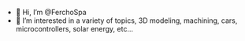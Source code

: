 - 👋 Hi, I’m @FerchoSpa
- 👀 I’m interested in a variety of topics, 3D modeling, machining, cars, microcontrollers, solar energy, etc...
<!---
FerchoSpa/FerchoSpa is a ✨ special ✨ repository because its `README.md` (this file) appears on your GitHub profile.
You can click the Preview link to take a look at your changes.
--->
